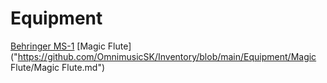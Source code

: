 # Equipment

[Behringer MS-1](https://github.com/OmnimusicSK/Inventory/blob/main/Equipment/MS1/MS1.md)
[Magic Flute]("https://github.com/OmnimusicSK/Inventory/blob/main/Equipment/Magic Flute/Magic Flute.md")
